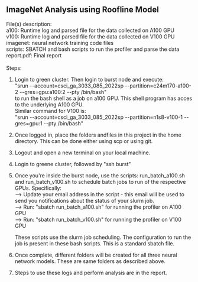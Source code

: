 ImageNet Analysis using Roofline Model
-----------------------------------------

File(s) description:<br/>
a100: Runtime log and parsed file for the data collected on A100 GPU<br/>
v100: Runtime log and parsed file for the data collected on V100 GPU<br/>
imagenet: neural network training code files<br/>
scripts: SBATCH and bash scripts to run the profiler and parse the data<br/>
report.pdf: Final report<br/>
<br/>
Steps:<br/>
1. Login to green cluster. Then login to burst node and execute: <br/>
    "srun --account=csci_ga_3033_085_2022sp --partition=c24m170-a100-2 --gres=gpu:a100:2 --pty /bin/bash"<br/>
   to run the bash shell as a job on a100 GPU. This shell program has acces to the underlying A100 GPU.<br/>
   Similar command for V100 is: <br/>
    "srun --account=csci_ga_3033_085_2022sp --partition=n1s8-v100-1 --gres=gpu:1 --pty /bin/bash"<br/>

2. Once logged in, place the folders andfiles in this project in the home directory. This can be done either using scp or using git.<br/>

3. Logout and open a new terminal on your local machine.<br/>

4. Login to greene cluster, followed by "ssh burst"<br/>

5. Once you're inside the burst node, use the scripts: run_batch_a100.sh and run_batch_v100.sh to schedule batch jobs to run of the respective GPUs. Specifically:<br/>
    --> Update your email address in the script - this email will be used to send you notifications about the status of your slurm job.<br/>
    --> Run: "sbatch run_batch_a100.sh" for running the profiler on A100 GPU<br/>
    --> Run: "sbatch run_batch_v100.sh" for running the profiler on V100 GPU<br/>

    These scripts use the slurm job scheduling. The configuration to run the job is present in these bash scripts. This is a standard sbatch file.<br/>

6. Once complete, different folders will be created for all three neural network models. These are same folders as described above.<br/>

7. Steps to use these logs and perform analysis are in the report.<br/>